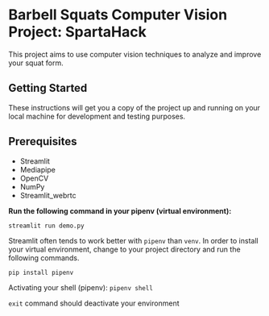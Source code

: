 # Barbell Squats Computer Vision Project: SpartaHack

This project aims to use computer vision techniques to analyze and improve your squat form.

## Getting Started

These instructions will get you a copy of the project up and running on your local machine for development and testing purposes.

## Prerequisites
* Streamlit
* Mediapipe
* OpenCV
* NumPy
* Streamlit_webrtc

**Run the following command in your pipenv (virtual environment):**

`streamlit run demo.py`

Streamlit often tends to work better with `pipenv` than `venv`. In order to install your virtual environment, change to your project directory and run the following commands. 

`pip install pipenv`

Activating your shell (pipenv): `pipenv shell` 

`exit` command should deactivate your environment

